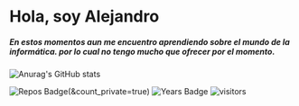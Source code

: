 # Hola, soy Alejandro

##### En estos momentos aun me encuentro aprendiendo sobre el mundo de la informática. por lo cual no tengo mucho que ofrecer por el momento.

![Anurag's GitHub stats](https://github-readme-stats.vercel.app/api?username=AlejandroP02&count_private=true)


![Repos Badge](https://badges.pufler.dev/repos/AlejandroP02)(&count_private=true)
![Years Badge](https://badges.pufler.dev/years/AlejandroP02)
![visitors](https://visitor-badge.glitch.me/badge?page_id=AlejandroP02.visitor-badge&left_color=green&right_color=red)
